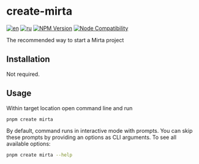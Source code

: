 # create-mirta

[![en](https://img.shields.io/badge/lang-en-olivedrab.svg?style=flat-square)](https://github.com/wb-mirta/core/blob/latest/packages/create-mirta/README.md)
[![ru](https://img.shields.io/badge/lang-ru-dimgray.svg?style=flat-square)](https://github.com/wb-mirta/core/blob/latest/packages/create-mirta/README.ru.md)
[![NPM Version](https://img.shields.io/npm/v/create-mirta.svg?style=flat-square)](https://npmjs.com/package/create-mirta)
[![Node Compatibility](https://img.shields.io/node/v/create-mirta.svg?style=flat-square)](https://nodejs.org/en/about/previous-releases)

The recommended way to start a Mirta project

## Installation

Not required.

## Usage

Within target location open command line and run

```sh
pnpm create mirta
```

By default, command runs in interactive mode with prompts. You can skip these prompts by providing an options as CLI arguments. To see all available options:

```sh
pnpm create mirta --help
```
